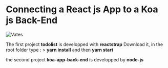 # Connecting a React js App to a Koa js Back-End 
![Vates](https://vates.fr/assets/main_logo_crop.png "Vates")

The first project __todolist__ is developped with __reactstrap__ 
Download it, in the root folder type : > __yarn install__ and then __yarn start__

the second project __koa-app-back-end__ is developped by __node-js__


